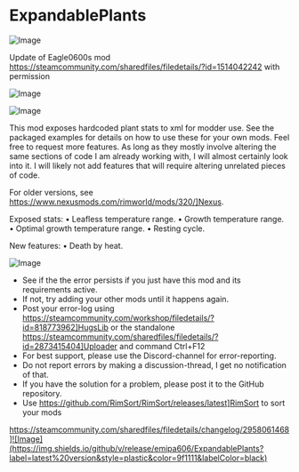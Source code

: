 # ExpandablePlants

![Image](https://i.imgur.com/buuPQel.png)

Update of Eagle0600s mod
https://steamcommunity.com/sharedfiles/filedetails/?id=1514042242
with permission

![Image](https://i.imgur.com/pufA0kM.png)

	
![Image](https://i.imgur.com/Z4GOv8H.png)

This mod exposes hardcoded plant stats to xml for modder use.
See the packaged examples for details on how to use these for your own mods.
Feel free to request more features. As long as they mostly involve altering the same sections of code I am already working with, I will almost certainly look into it. I will likely not add features that will require altering unrelated pieces of code.

For older versions, see https://www.nexusmods.com/rimworld/mods/320/]Nexus.

Exposed stats:
• Leafless temperature range.
• Growth temperature range.
• Optimal growth temperature range.
• Resting cycle.

New features:
• Death by heat.
	
![Image](https://i.imgur.com/PwoNOj4.png)



-  See if the the error persists if you just have this mod and its requirements active.
-  If not, try adding your other mods until it happens again.
-  Post your error-log using https://steamcommunity.com/workshop/filedetails/?id=818773962]HugsLib or the standalone https://steamcommunity.com/sharedfiles/filedetails/?id=2873415404]Uploader and command Ctrl+F12
-  For best support, please use the Discord-channel for error-reporting.
-  Do not report errors by making a discussion-thread, I get no notification of that.
-  If you have the solution for a problem, please post it to the GitHub repository.
-  Use https://github.com/RimSort/RimSort/releases/latest]RimSort to sort your mods



https://steamcommunity.com/sharedfiles/filedetails/changelog/2958061468]![Image](https://img.shields.io/github/v/release/emipa606/ExpandablePlants?label=latest%20version&style=plastic&color=9f1111&labelColor=black)

